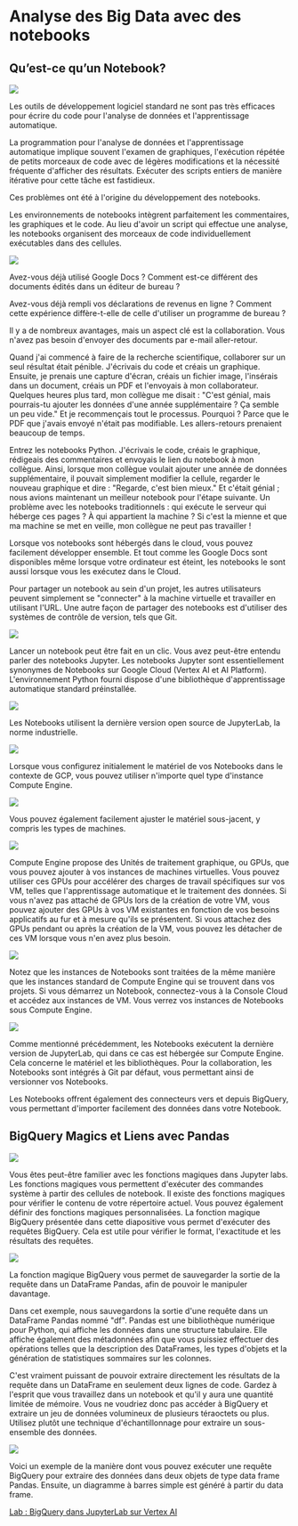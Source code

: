 ﻿# Analyse des Big Data avec des notebooks

## Qu’est-ce qu’un Notebook?

![](Aspose.Words.658a9cc3-ad85-4237-9def-ed668be6d357.001.png)

Les outils de développement logiciel standard ne sont pas très efficaces pour écrire du code pour l'analyse de données et l'apprentissage automatique.

La programmation pour l'analyse de données et l'apprentissage automatique implique souvent l'examen de graphiques, l'exécution répétée de petits morceaux de code avec de légères modifications et la nécessité fréquente d'afficher des résultats. Exécuter des scripts entiers de manière itérative pour cette tâche est fastidieux.

Ces problèmes ont été à l'origine du développement des notebooks.

Les environnements de notebooks intègrent parfaitement les commentaires, les graphiques et le code. Au lieu d'avoir un script qui effectue une analyse, les notebooks organisent des morceaux de code individuellement exécutables dans des cellules.

![](Aspose.Words.658a9cc3-ad85-4237-9def-ed668be6d357.002.png)

Avez-vous déjà utilisé Google Docs ? Comment est-ce différent des documents édités dans un éditeur de bureau ?

Avez-vous déjà rempli vos déclarations de revenus en ligne ? Comment cette expérience diffère-t-elle de celle d'utiliser un programme de bureau ?

Il y a de nombreux avantages, mais un aspect clé est la collaboration. Vous n'avez pas besoin d'envoyer des documents par e-mail aller-retour.

Quand j'ai commencé à faire de la recherche scientifique, collaborer sur un seul résultat était pénible. J'écrivais du code et créais un graphique. Ensuite, je prenais une capture d'écran, créais un fichier image, l'insérais dans un document, créais un PDF et l'envoyais à mon collaborateur. Quelques heures plus tard, mon collègue me disait : "C'est génial, mais pourrais-tu ajouter les données d'une année supplémentaire ? Ça semble un peu vide." Et je recommençais tout le processus. Pourquoi ? Parce que le PDF que j'avais envoyé n'était pas modifiable. Les allers-retours prenaient beaucoup de temps.

Entrez les notebooks Python. J'écrivais le code, créais le graphique, rédigeais des commentaires et envoyais le lien du notebook à mon collègue. Ainsi, lorsque mon collègue voulait ajouter une année de données supplémentaire, il pouvait simplement modifier la cellule, regarder le nouveau graphique et dire : "Regarde, c'est bien mieux." Et c'était génial ; nous avions maintenant un meilleur notebook pour l'étape suivante. Un problème avec les notebooks traditionnels : qui exécute le serveur qui héberge ces pages ? À qui appartient la machine ? Si c'est la mienne et que ma machine se met en veille, mon collègue ne peut pas travailler !

Lorsque vos notebooks sont hébergés dans le cloud, vous pouvez facilement développer ensemble. Et tout comme les Google Docs sont disponibles même lorsque votre ordinateur est éteint, les notebooks le sont aussi lorsque vous les exécutez dans le Cloud.

Pour partager un notebook au sein d'un projet, les autres utilisateurs peuvent simplement se "connecter" à la machine virtuelle et travailler en utilisant l'URL. Une autre façon de partager des notebooks est d'utiliser des systèmes de contrôle de version, tels que Git.

![](Aspose.Words.658a9cc3-ad85-4237-9def-ed668be6d357.003.png)

Lancer un notebook peut être fait en un clic. Vous avez peut-être entendu parler des notebooks Jupyter. Les notebooks Jupyter sont essentiellement synonymes de Notebooks sur Google Cloud (Vertex AI et AI Platform). L'environnement Python fourni dispose d'une bibliothèque d'apprentissage automatique standard préinstallée.

![](Aspose.Words.658a9cc3-ad85-4237-9def-ed668be6d357.004.png)

Les Notebooks utilisent la dernière version open source de JupyterLab, la norme industrielle.

![](Aspose.Words.658a9cc3-ad85-4237-9def-ed668be6d357.005.png)

Lorsque vous configurez initialement le matériel de vos Notebooks dans le contexte de GCP, vous pouvez utiliser n'importe quel type d'instance Compute Engine.

![](Aspose.Words.658a9cc3-ad85-4237-9def-ed668be6d357.006.png)

Vous pouvez également facilement ajuster le matériel sous-jacent, y compris les types de machines.

![](Aspose.Words.658a9cc3-ad85-4237-9def-ed668be6d357.007.png)

Compute Engine propose des Unités de traitement graphique, ou GPUs, que vous pouvez ajouter à vos instances de machines virtuelles. Vous pouvez utiliser ces GPUs pour accélérer des charges de travail spécifiques sur vos VM, telles que l'apprentissage automatique et le traitement des données. Si vous n'avez pas attaché de GPUs lors de la création de votre VM, vous pouvez ajouter des GPUs à vos VM existantes en fonction de vos besoins applicatifs au fur et à mesure qu'ils se présentent. Si vous attachez des GPUs pendant ou après la création de la VM, vous pouvez les détacher de ces VM lorsque vous n'en avez plus besoin.

![](Aspose.Words.658a9cc3-ad85-4237-9def-ed668be6d357.008.png)

Notez que les instances de Notebooks sont traitées de la même manière que les instances standard de Compute Engine qui se trouvent dans vos projets. Si vous démarrez un Notebook, connectez-vous à la Console Cloud et accédez aux instances de VM. Vous verrez vos instances de Notebooks sous Compute Engine.

![](Aspose.Words.658a9cc3-ad85-4237-9def-ed668be6d357.009.png)

Comme mentionné précédemment, les Notebooks exécutent la dernière version de JupyterLab, qui dans ce cas est hébergée sur Compute Engine. Cela concerne le matériel et les bibliothèques. Pour la collaboration, les Notebooks sont intégrés à Git par défaut, vous permettant ainsi de versionner vos Notebooks.

Les Notebooks offrent également des connecteurs vers et depuis BigQuery, vous permettant d'importer facilement des données dans votre Notebook.

## BigQuery Magics et Liens avec Pandas

![](Aspose.Words.658a9cc3-ad85-4237-9def-ed668be6d357.010.png)

Vous êtes peut-être familier avec les fonctions magiques dans Jupyter labs. Les fonctions magiques vous permettent d'exécuter des commandes système à partir des cellules de notebook. Il existe des fonctions magiques pour vérifier le contenu de votre répertoire actuel. Vous pouvez également définir des fonctions magiques personnalisées. La fonction magique BigQuery présentée dans cette diapositive vous permet d'exécuter des requêtes BigQuery. Cela est utile pour vérifier le format, l'exactitude et les résultats des requêtes.

![](Aspose.Words.658a9cc3-ad85-4237-9def-ed668be6d357.011.png)

La fonction magique BigQuery vous permet de sauvegarder la sortie de la requête dans un DataFrame Pandas, afin de pouvoir le manipuler davantage.

Dans cet exemple, nous sauvegardons la sortie d'une requête dans un DataFrame Pandas nommé "df". Pandas est une bibliothèque numérique pour Python, qui affiche les données dans une structure tabulaire. Elle affiche également des métadonnées afin que vous puissiez effectuer des opérations telles que la description des DataFrames, les types d'objets et la génération de statistiques sommaires sur les colonnes.

C'est vraiment puissant de pouvoir extraire directement les résultats de la requête dans un DataFrame en seulement deux lignes de code. Gardez à l'esprit que vous travaillez dans un notebook et qu'il y aura une quantité limitée de mémoire. Vous ne voudriez donc pas accéder à BigQuery et extraire un jeu de données volumineux de plusieurs téraoctets ou plus. Utilisez plutôt une technique d'échantillonnage pour extraire un sous-ensemble des données.

![](Aspose.Words.658a9cc3-ad85-4237-9def-ed668be6d357.012.png)

Voici un exemple de la manière dont vous pouvez exécuter une requête BigQuery pour extraire des données dans deux objets de type data frame Pandas. Ensuite, un diagramme à barres simple est généré à partir du data frame.

[Lab : BigQuery dans JupyterLab sur Vertex AI](https://www.cloudskillsboost.google/course_sessions/3856018/labs/367832)
